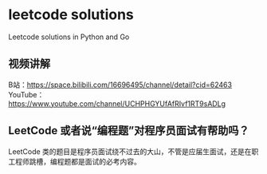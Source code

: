 # leetcode solutions
Leetcode solutions in Python and Go

## 视频讲解
B站：https://space.bilibili.com/16696495/channel/detail?cid=62463
YouTube：https://www.youtube.com/channel/UCHPHGYUfAfRIvf1RT9sADLg

## LeetCode 或者说“编程题”对程序员面试有帮助吗？

LeetCode 类的题目是程序员面试绕不过去的大山，不管是应届生面试，还是在职工程师跳槽，编程题都是面试的必考内容。
